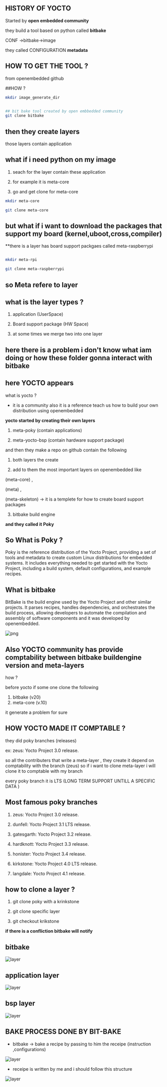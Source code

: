 ## HISTORY OF YOCTO

Started by  **open embedded community** 


they build a tool based on python called **bitbake**

CONF ->bitbake->image

they called CONFIGURATION **metadata**








## HOW TO GET THE TOOL ?
from openembedded github

##HOW ?

```sh
mkdir image_generate_dir


## bit bake tool created by open embbedded community
git clone bitbake 


```

## then they create layers 

those layers contain application 

## what if i need python on my image

1. seach for the layer contain these application 

2. for example it is meta-core 

3. go and get clone for meta-core 

```sh
mkdir meta-core

git clone meta-core
```

## but what if i want to download the packages that support my board (kernel,uboot,cross,compiler)

**there is a layer has board support packgaes called meta-raspberrypi

```sh 

mkdir meta-rpi

git clone meta-raspberrypi

```
## so Meta refere to layer 

## what is the layer types ?

1. application (UserSpace)
 
2. Board support package (HW Space)

3. at some times we merge two into one layer 

## here there is a problem i don't know what iam doing or how these folder gonna interact with bitbake


## here YOCTO appears 

what is yocto ?

- it is a community also it is a reference teach us how to build your own distribution using openembedded 

**yocto started by creating their own layers**

1. meta-poky (contain applications)

2. meta-yocto-bsp (contain hardware support package) 

and then they make a repo on github contain the following 

1. both layers the create

2. add to them the most important layers on openembedded like

 
(meta-core) , 

(meta) ,

(meta-skeleton)  -> it is a templete for how to create board support packages

3. bitbake build engine

**and they called it Poky**
  
## So What is Poky ?  
Poky is the reference distribution of the Yocto Project, providing a set of tools and metadata to create custom Linux distributions for embedded systems. It includes everything needed to get started with the Yocto Project, including a build system, default configurations, and example recipes. 

## What is bitbake

BitBake is the build engine used by the Yocto Project and other similar projects. It parses recipes, handles dependencies, and orchestrates the build process, allowing developers to automate the compilation and assembly of software components and it was developed by openembedded.


![png](images/1.png)


## Also YOCTO community has provide comptability between bitbake buildengine version and meta-layers 

how ? 

before yocto if some one clone the following 

1. bitbake (v20)
2. meta-core (v.10) 

it generate a problem for sure 

## HOW YOCTO MADE IT COMPTABLE ?

they did poky branches (releases) 

ex: 
zeus: Yocto Project 3.0 release. 

so all the contributers that write a meta-layer , they create it depend on comptability with the branch (zeus) 
so if i want to clone meta-layer i will clone it to comptable with my branch 

every poky branch it is LTS (LONG TERM SUPPORT UNTILL A SPECIFIC DATA )

## Most famous poky branches 

1. zeus: Yocto Project 3.0 release.

2. dunfell: Yocto Project 3.1 LTS release.

3. gatesgarth: Yocto Project 3.2 release.

4. hardknott: Yocto Project 3.3 release.

5. honister: Yocto Project 3.4 release.

6. kirkstone: Yocto Project 4.0 LTS release.

7. langdale: Yocto Project 4.1 release. 

## how to clone a layer ? 

1. git clone poky with a krinkstone 

2. git clone specific layer 

3. git checkout krikstone

**if there is a confliction bitbake will notify**

## bitbake

![layer](images/layer.png)


## application layer 

![layer](images/APPLAYER.png)

## bsp layer

![layer](images/BSPLAYER.png)


## BAKE PROCESS DONE BY BIT-BAKE 

- bitbake -> bake a recipe by passing to him the receipe (instruction ,configurations) 

![layer](images/bakingprocess.png)



- receipe is written by me and i should follow this structure 

![layer](images/LayerStucture.png)


